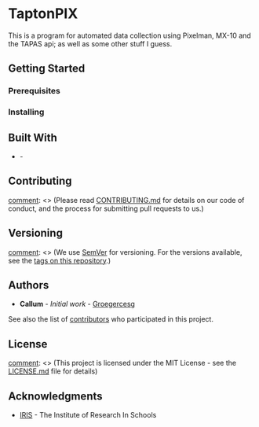 # TaptonPIX

This is a program for automated data collection using Pixelman, MX-10 and the TAPAS api; as well as some other stuff I guess.

## Getting Started

[comment]: <> (These instructions will get you a copy of the project up and running on your local machine for development and testing purposes. See deployment for notes on how to deploy the project on a live system.)

### Prerequisites

[comment]: <> (What things you need to install the software and how to install them```Give examples```)

### Installing

[comment]: <> (A step by step series of examples that tell you have to get a development env runningSay what the step will be```Give the example```And repeat```until finished```End with an example of getting some data out of the system or using it for a little demo)

## Built With

* []() -

## Contributing

[comment]: <> (Please read [CONTRIBUTING.md](https://gist.github.com/PurpleBooth/b24679402957c63ec426) for details on our code of conduct, and the process for submitting pull requests to us.)

## Versioning

[comment]: <> (We use [SemVer](http://semver.org/) for versioning. For the versions available, see the [tags on this repository](https://github.com/your/project/tags).)

## Authors

* **Callum** - *Initial work* - [Groegercesg](https://www.c-e.sg/)

See also the list of [contributors](https://github.com/your/project/contributors) who participated in this project.

## License

[comment]: <> (This project is licensed under the MIT License - see the [LICENSE.md](LICENSE.md) file for details)

## Acknowledgments

* [IRIS](http://www.researchinschools.org/) - The Institute of Research In Schools
